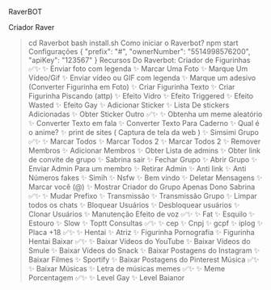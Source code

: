 RaverBOT

Criador
Raver


> cd Raverbot
> bash install.sh
Como iniciar o Raverbot?
> npm start
Configurações
{
	"prefix": "#",
	"ownerNumber": "5514998576200",
	"apiKey": "123567"
}
Recursos Do Raverbot:
Criador de Figurinhas	✅✨
✨	Enviar foto com legenda
✨	Marcar Uma Foto
✨	Marque Um Vídeo/Gif
✨	Enviar vídeo ou GIF com legenda
✨	Marque um adesivo (Converter Figurinha em Foto)
✨	Criar Figurinha Texto
✨	Criar Figurinha Piscando (attp)
✨	Efeito Vidro
✨	Efeito Triggered
✨	Efeito Wasted
✨	Efeito Gay
✨	Adicionar Sticker
✨	Lista De stickers Adicionadas
✨	Obter Sticker
Outro	✅✨
✨	Obtenha um meme aleatório
✨	Converter Texto em fala
✨	Converter Texto Para Caderno
✨	Qual é o anime?
✨	print de sites ( Captura de tela da web )
✨	Simsimi
Grupo	✅✨
✨	Marcar Todos
✨	Marcar Todos 2
✨	Marcar Todos 2
✨	Remover Membros
✨	Adicionar Membros
✨	Obter Lista de admins
✨	Obter link de convite de grupo
✨	Sabrina sair
✨	Fechar Grupo
✨	Abrir Grupo
✨	Enviar Admin Para um membro
✨	Retirar Admin
✨	Anti link
✨	Anti Números fakes
✨	Simih
✨	Nsfw
✨	Bem vindo
✨	Deletar Mensagens
✨	Marcar você (@)
✨	Mostrar Criador do Grupo
Apenas Dono Sabrina	✅✨
✨	Mudar Prefixo
✨	Transmissão
✨	Transmissão Grupo
✨	Limpar todos os chats
✨	Bloquear Usuários
✨	Desbloquear usuários
✨	Clonar Usuários
✨	Manutenção
Efeito de voz	✅✨
✨	Fat
✨	Esquilo
✨	Estouro
✨	Slow
✨	Toptt
Consultas	✅✨
✨	cep
✨	Cnpj
✨	gcpf
✨	iplog
✨	Placa
+18	✅✨
✨	Hentai
✨	Atriz
✨	Figurinha Pornografia
✨	Figurinha Hentai
Baixar	✅✨
✨	Baixar Vídeos do YouTube
✨	Baixar Vídeos do Smule
✨	Baixar Vídeos do Snack
✨	Baixar Postagens do Instagram
✨	Baixar Filmes
✨	Sportify
✨	Baixar Postagens do Pinterest
Música	✅✨
✨	Baixar Músicas
✨	Letra de músicas
memes	✅✨
✨	Meme
Porcentagem	✅✨
✨	Level Gay
✨	Level Baianor
